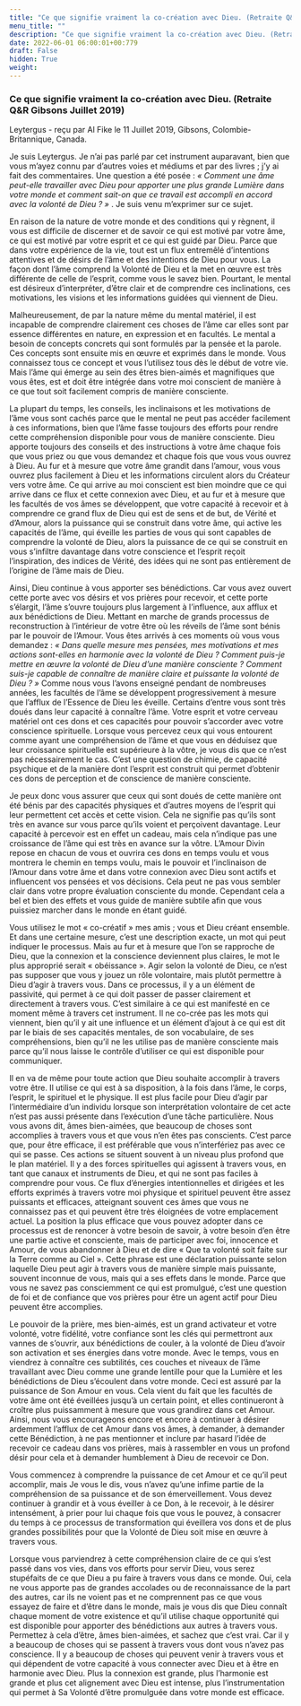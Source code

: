 ```yaml
---
title: "Ce que signifie vraiment la co-création avec Dieu. (Retraite Q&A Gibsons Juillet 2019)"
menu_title: ""
description: "Ce que signifie vraiment la co-création avec Dieu. (Retraite Q&A Gibsons Juillet 2019)"
date: 2022-06-01 06:00:01+00:779
draft: False
hidden: True
weight:
---
```

### Ce que signifie vraiment la co-création avec Dieu. (Retraite Q&R Gibsons Juillet 2019)

Leytergus - reçu par Al Fike le 11 Juillet 2019, Gibsons, Colombie-Britannique, Canada.

Je suis Leytergus. Je n’ai pas parlé par cet instrument auparavant, bien que vous m’ayez connu par d’autres voies et médiums et par des livres ; j’y ai fait des commentaires. Une question a été posée : *« Comment une âme peut-elle travailler avec Dieu pour apporter une plus grande Lumière dans votre monde et comment sait-on que ce travail est accompli en accord avec la volonté de Dieu ? »* . Je suis venu m’exprimer sur ce sujet.

En raison de la nature de votre monde et des conditions qui y règnent, il vous est difficile de discerner et de savoir ce qui est motivé par votre âme, ce qui est motivé par votre esprit et ce qui est guidé par Dieu. Parce que dans votre expérience de la vie, tout est un flux entremêlé d’intentions attentives et de désirs de l’âme et des intentions de Dieu pour vous. La façon dont l’âme comprend la Volonté de Dieu et la met en œuvre est très différente de celle de l’esprit, comme vous le savez bien. Pourtant, le mental est désireux d’interpréter, d’être clair et de comprendre ces inclinations, ces motivations, les visions et les informations guidées qui viennent de Dieu.

Malheureusement, de par la nature même du mental matériel, il est incapable de comprendre clairement ces choses de l’âme car elles sont par essence différentes en nature, en expression et en facultés. Le mental a besoin de concepts concrets qui sont formulés par la pensée et la parole. Ces concepts sont ensuite mis en œuvre et exprimés dans le monde. Vous connaissez tous ce concept et vous l’utilisez tous dès le début de votre vie. Mais l’âme qui émerge au sein des êtres bien-aimés et magnifiques que vous êtes, est et doit être intégrée dans votre moi conscient de manière à ce que tout soit facilement compris de manière consciente.

La plupart du temps, les conseils, les inclinaisons et les motivations de l’âme vous sont cachés parce que le mental ne peut pas accéder facilement à ces informations, bien que l’âme fasse toujours des efforts pour rendre cette compréhension disponible pour vous de manière consciente. Dieu apporte toujours des conseils et des instructions à votre âme chaque fois que vous priez ou que vous demandez et chaque fois que vous vous ouvrez à Dieu. Au fur et à mesure que votre âme grandit dans l’amour, vous vous ouvrez plus facilement à Dieu et les informations circulent alors du Créateur vers votre âme. Ce qui arrive au moi conscient est bien moindre que ce qui arrive dans ce flux et cette connexion avec Dieu, et au fur et à mesure que les facultés de vos âmes se développent, que votre capacité à recevoir et à comprendre ce grand flux de Dieu qui est de sens et de but, de Vérité et d’Amour, alors la puissance qui se construit dans votre âme, qui active les capacités de l’âme, qui éveille les parties de vous qui sont capables de comprendre la volonté de Dieu, alors la puissance de ce qui se construit en vous s’infiltre davantage dans votre conscience et l’esprit reçoit l’inspiration, des indices de Vérité, des idées qui ne sont pas entièrement de l’origine de l’âme mais de Dieu.

Ainsi, Dieu continue à vous apporter ses bénédictions. Car vous avez ouvert cette porte avec vos désirs et vos prières pour recevoir, et cette porte s’élargit, l’âme s’ouvre toujours plus largement à l’influence, aux afflux et aux bénédictions de Dieu. Mettant en marche de grands processus de reconstruction à l’intérieur de votre être où les réveils de l’âme sont bénis par le pouvoir de l’Amour. Vous êtes arrivés à ces moments où vous vous demandez : *« Dans quelle mesure mes pensées, mes motivations et mes actions sont-elles en harmonie avec la volonté de Dieu ? Comment puis-je mettre en œuvre la volonté de Dieu d’une manière consciente ? Comment suis-je capable de connaître de manière claire et puissante la volonté de Dieu ? »* Comme nous vous l’avons enseigné pendant de nombreuses années, les facultés de l’âme se développent progressivement à mesure que l’afflux de l’Essence de Dieu les éveille. Certains d’entre vous sont très doués dans leur capacité à connaître l’âme. Votre esprit et votre cerveau matériel ont ces dons et ces capacités pour pouvoir s’accorder avec votre conscience spirituelle. Lorsque vous percevez ceux qui vous entourent comme ayant une compréhension de l’âme et que vous en déduisez que leur croissance spirituelle est supérieure à la vôtre, je vous dis que ce n’est pas nécessairement le cas. C’est une question de chimie, de capacité psychique et de la manière dont l’esprit est construit qui permet d’obtenir ces dons de perception et de conscience de manière consciente.

Je peux donc vous assurer que ceux qui sont doués de cette manière ont été bénis par des capacités physiques et d’autres moyens de l’esprit qui leur permettent cet accès et cette vision. Cela ne signifie pas qu’ils sont très en avance sur vous parce qu’ils voient et perçoivent davantage. Leur capacité à percevoir est en effet un cadeau, mais cela n’indique pas une croissance de l’âme qui est très en avance sur la vôtre. L’Amour Divin repose en chacun de vous et ouvrira ces dons en temps voulu et vous montrera le chemin en temps voulu, mais le pouvoir et l’inclinaison de l’Amour dans votre âme et dans votre connexion avec Dieu sont actifs et influencent vos pensées et vos décisions. Cela peut ne pas vous sembler clair dans votre propre évaluation consciente du monde. Cependant cela a bel et bien des effets et vous guide de manière subtile afin que vous puissiez marcher dans le monde en étant guidé.

Vous utilisez le mot « co-créatif » mes amis ; vous et Dieu créant ensemble. Et dans une certaine mesure, c’est une description exacte, un mot qui peut indiquer le processus. Mais au fur et à mesure que l’on se rapproche de Dieu, que la connexion et la conscience deviennent plus claires, le mot le plus approprié serait « obéissance ». Agir selon la volonté de Dieu, ce n’est pas supposer que vous y jouez un rôle volontaire, mais plutôt permettre à Dieu d’agir à travers vous. Dans ce processus, il y a un élément de passivité, qui permet à ce qui doit passer de passer clairement et directement à travers vous. C’est similaire à ce qui est manifesté en ce moment même à travers cet instrument. Il ne co-crée pas les mots qui viennent, bien qu’il y ait une influence et un élément d’ajout à ce qui est dit par le biais de ses capacités mentales, de son vocabulaire, de ses compréhensions, bien qu’il ne les utilise pas de manière consciente mais parce qu’il nous laisse le contrôle d’utiliser ce qui est disponible pour communiquer.

Il en va de même pour toute action que Dieu souhaite accomplir à travers votre être. Il utilise ce qui est à sa disposition, à la fois dans l’âme, le corps, l’esprit, le spirituel et le physique. Il est plus facile pour Dieu d’agir par l’intermédiaire d’un individu lorsque son interprétation volontaire de cet acte n’est pas aussi présente dans l’exécution d’une tâche particulière. Nous vous avons dit, âmes bien-aimées, que beaucoup de choses sont accomplies à travers vous et que vous n’en êtes pas conscients. C’est parce que, pour être efficace, il est préférable que vous n’interfériez pas avec ce qui se passe. Ces actions se situent souvent à un niveau plus profond que le plan matériel. Il y a des forces spirituelles qui agissent à travers vous, en tant que canaux et instruments de Dieu, et qui ne sont pas faciles à comprendre pour vous. Ce flux d’énergies intentionnelles et dirigées et les efforts exprimés à travers votre moi physique et spirituel peuvent être assez puissants et efficaces, atteignant souvent ces âmes que vous ne connaissez pas et qui peuvent être très éloignées de votre emplacement actuel. La position la plus efficace que vous pouvez adopter dans ce processus est de renoncer à votre besoin de savoir, à votre besoin d’en être une partie active et consciente, mais de participer avec foi, innocence et Amour, de vous abandonner à Dieu et de dire « Que ta volonté soit faite sur la Terre comme au Ciel ». Cette phrase est une déclaration puissante selon laquelle Dieu peut agir à travers vous de manière simple mais puissante, souvent inconnue de vous, mais qui a ses effets dans le monde. Parce que vous ne savez pas consciemment ce qui est promulgué, c’est une question de foi et de confiance que vos prières pour être un agent actif pour Dieu peuvent être accomplies.

Le pouvoir de la prière, mes bien-aimés, est un grand activateur et votre volonté, votre fidélité, votre confiance sont les clés qui permettront aux vannes de s’ouvrir, aux bénédictions de couler, à la volonté de Dieu d’avoir son activation et ses énergies dans votre monde. Avec le temps, vous en viendrez à connaître ces subtilités, ces couches et niveaux de l’âme travaillant avec Dieu comme une grande lentille pour que la Lumière et les bénédictions de Dieu s’écoulent dans votre monde. Ceci est assuré par la puissance de Son Amour en vous. Cela vient du fait que les facultés de votre âme ont été éveillées jusqu’à un certain point, et elles continueront à croître plus puissamment à mesure que vous grandirez dans cet Amour. Ainsi, nous vous encourageons encore et encore à continuer à désirer ardemment l’afflux de cet Amour dans vos âmes, à demander, à demander cette Bénédiction, à ne pas mentionner et inclure par hasard l’idée de recevoir ce cadeau dans vos prières, mais à rassembler en vous un profond désir pour cela et à demander humblement à Dieu de recevoir ce Don.

Vous commencez à comprendre la puissance de cet Amour et ce qu’il peut accomplir, mais Je vous le dis, vous n’avez qu’une infime partie de la compréhension de sa puissance et de son émerveillement. Vous devez continuer à grandir et à vous éveiller à ce Don, à le recevoir, à le désirer intensément, à prier pour lui chaque fois que vous le pouvez, à consacrer du temps à ce processus de transformation qui éveillera vos dons et de plus grandes possibilités pour que la Volonté de Dieu soit mise en œuvre à travers vous.

Lorsque vous parviendrez à cette compréhension claire de ce qui s’est passé dans vos vies, dans vos efforts pour servir Dieu, vous serez stupéfaits de ce que Dieu a pu faire à travers vous dans ce monde. Oui, cela ne vous apporte pas de grandes accolades ou de reconnaissance de la part des autres, car ils ne voient pas et ne comprennent pas ce que vous essayez de faire et d’être dans le monde, mais je vous dis que Dieu connaît chaque moment de votre existence et qu’il utilise chaque opportunité qui est disponible pour apporter des bénédictions aux autres à travers vous. Permettez à cela d’être, âmes bien-aimées, et sachez que c’est vrai. Car il y a beaucoup de choses qui se passent à travers vous dont vous n’avez pas conscience. Il y a beaucoup de choses qui peuvent venir à travers vous et qui dépendent de votre capacité à vous connecter avec Dieu et à être en harmonie avec Dieu. Plus la connexion est grande, plus l’harmonie est grande et plus cet alignement avec Dieu est intense, plus l’instrumentation qui permet à Sa Volonté d’être promulguée dans votre monde est efficace.
